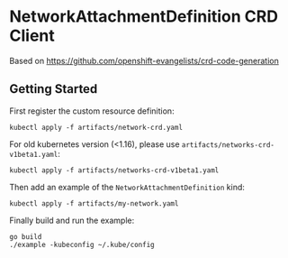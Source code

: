 # NetworkAttachmentDefinition CRD Client

Based on https://github.com/openshift-evangelists/crd-code-generation

## Getting Started

First register the custom resource definition:

```
kubectl apply -f artifacts/network-crd.yaml
```

For old kubernetes version (<1.16), please use `artifacts/networks-crd-v1beta1.yaml`:

```
kubectl apply -f artifacts/networks-crd-v1beta1.yaml
```

Then add an example of the `NetworkAttachmentDefinition` kind:

```
kubectl apply -f artifacts/my-network.yaml
```

Finally build and run the example:

```
go build
./example -kubeconfig ~/.kube/config
```
